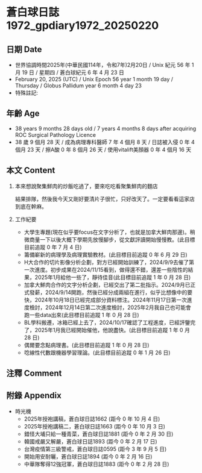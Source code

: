 [_metadata_:encoding]: - "utf-8"
[_metadata_:language]: - "zh-Hant-TW"
[_metadata_:fileformat]: - "markdown"
[_metadata_:MIME_type]: - "text/plain"
[_metadata_:markdown_version]: - "commonmark version 0.30"
[_metadata_:markdown_spec]: - "https://spec.commonmark.org/0.30/"

# 蒼白球日誌1972_gpdiary1972_20250220 #

## 日期 Date ##

* 世界協調時間2025年(中華民國114年，令和7年)2月20日 / Unix 紀元 56 年 1 月 19 日 / 星期四 / 蒼白球紀元 6 年 4 月 23 日
* February 20, 2025 (UTC) / Unix Epoch 56 year 1 month 19 day / Thursday / Globus Pallidum year 6 month 4 day 23
* 特殊註記:

## 年齡 Age ##

* 38 years 9 months 28 days old / 7 years 4 months 8 days after acquiring ROC Surgical Pathology Licence
* 38 歲 9 個月 28 天 / 成為病理專科醫師 7 年 4 個月 8 天 / 日誌被入侵 0 年 4 個月 23 天 / 擦A酸 0 年 8 個月 26 天 / 使用vitalift美顏器 0 年 4 個月 16 天

## 本文 Content ##

1. 本來想說聚集鮮肉的炒飯吃過了，要來吃吃看聚集鮮肉的麵店

    結果排隊，然後我今天又剛好要清片子很忙，只好改天了。一定要看看這家店到底在幹麻。

2. 工作紀要

    - 大學生專題(現在似乎要focus在文字分析了，也就是加拿大鮮肉那邊)。稍微商量一下以後大概下學期先放慢腳步，從文獻評讀開始慢慢教。(此目標目前追蹤 0 年 7 月 4 日)
    - 籌備嶄新的病理學及病理實驗教材。(此目標目前追蹤 0 年 6 月 29 日)
    - H大合作的切片影像分析企劃，對方已經開始訓練了，2024/9/9去催了第一次進度。初步成果在2024/11/15看到，做得還不錯，還差一些陰性的結果，2025年1月給他一些了，靜待佳音(此目標目前追蹤 1 年 0 月 28 日)
    - 加拿大鮮肉合作的文字分析企劃，已經交出了第二批指示。2024/9月已正式發薪，2024/9/14開跑，然後已經分成兩組在進行，似乎比想像中的要快，2024年10月18日已經完成部分資料標注。2024年11月17日第一次進度檢討，2024年12月14日第二次進度檢討，2025年2月我自己也可能會跑一些data出來(此目標目前追蹤 1 年 0 月 28 日)
    - BL學科搬遷，冰箱已經上去了，2024/10/17確認了工程進度，已經評鑒完了，2025年1月我已經開始催他，他說盡快。(此目標目前追蹤 1 年 0 月 28 日)
    - 偶爾要念點病理書。(此目標目前追蹤 1 年 0 月 28 日)
    - 唸線性代數跟機器學習理論。(此目標目前追蹤 0 年 1 月 26 日)

## 注釋 Comment ##


## 附錄 Appendix ##

* 時光機
    - 2025年授袍講稿，蒼白球日誌1662 (距今 0 年 10 月 4 日)
    - 2025年授袍講稿二，蒼白球日誌1663 (距今 0 年 10 月 3 日)
    - 錯怪大埔只給一種青菜，蒼白球日誌1881 (距今 0 年 2 月 30 日)
    - 韓國戒嚴又解嚴，蒼白球日誌1893 (距今 0 年 2 月 17 日)
    - 台灣疫情第三級警戒，蒼白球日誌0595 (距今 3 年 9 月 5 日)
    - 開始用安耐曬，蒼白球日誌1894 (距今 0 年 2 月 16 日)
    - 中華隊奪得12強冠軍，蒼白球日誌1883 (距今 0 年 2 月 28 日)
